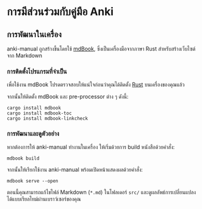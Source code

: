 # การมีส่วนร่วมกับคู่มือ Anki

## การพัฒนาในเครื่อง

anki-manual ถูกสร้างขึ้นโดยใช้ [mdBook](https://rust-lang.github.io/mdBook/), ซึ่งเป็นเครื่องมือจากภาษา Rust สำหรับสร้างเว็บไซต์จาก Markdown

### การติดตั้งโปรแกรมที่จำเป็น

เพื่อใช้งาน mdBook โปรดตรวจสอบให้แน่ใจก่อนว่าคุณได้ติดตั้ง [Rust](https://www.rust-lang.org/tools/install) บนเครื่องของคุณแล้ว

จากนั้นให้ติดตั้ง mdBook และ pre-processor ต่าง ๆ ดังนี้:
```
cargo install mdbook
cargo install mdbook-toc
cargo install mdbook-linkcheck
```

### การพัฒนาและดูตัวอย่าง

หากต้องการให้ anki-manual ทำงานในเครื่อง ให้เริ่มด้วยการ build หนังสือด้วยคำสั่ง:

```
mdbook build
```

จากนั้นให้เรียกใช้งาน anki-manual พร้อมเปิดหน้าแสดงผลด้วยคำสั่ง:

```
mdbook serve --open
```

ตอนนี้คุณสามารถแก้ไขไฟล์ Markdown (`*.md`) ในโฟลเดอร์ `src/` และดูผลลัพธ์การเปลี่ยนแปลงได้แบบเรียลไทม์ผ่านเบราว์เซอร์ของคุณ
